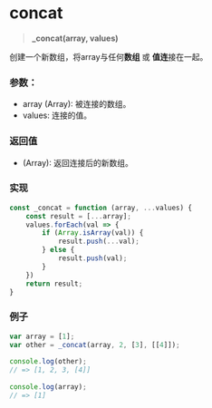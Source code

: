 # concat

> <b> _concat(array, values) </b>

创建一个新数组，将array与任何**数组** 或 **值连**接在一起。

### 参数：

* array (Array): 被连接的数组。
* values: 连接的值。

### 返回值

* (Array): 返回连接后的新数组。

### 实现

```js
const _concat = function (array, ...values) {
    const result = [...array];
    values.forEach(val => {
        if (Array.isArray(val)) {
            result.push(...val);
        } else {
            result.push(val);
        }
    })
    return result;
}
```

### 例子

```js
var array = [1];
var other = _concat(array, 2, [3], [[4]]);
 
console.log(other);
// => [1, 2, 3, [4]]
 
console.log(array);
// => [1]
```
